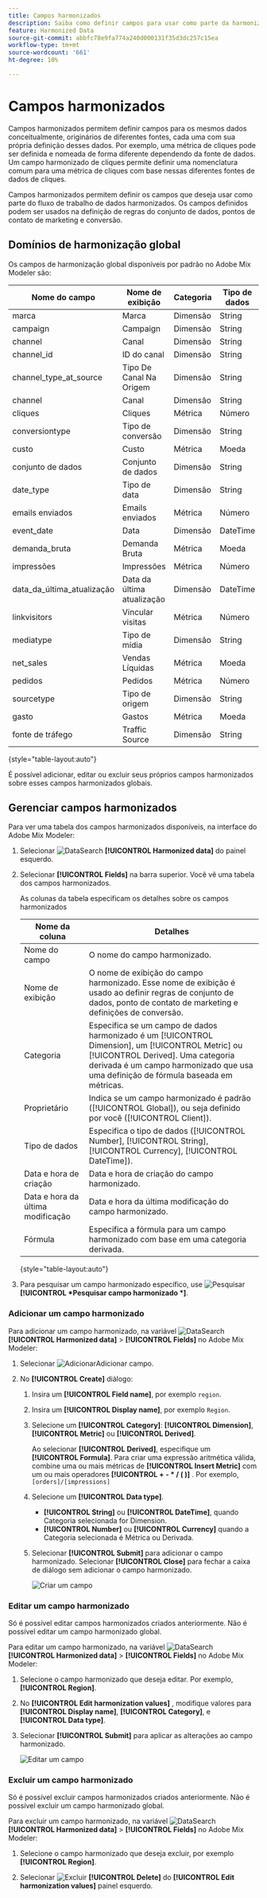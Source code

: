 ```yaml
---
title: Campos harmonizados
description: Saiba como definir campos para usar como parte da harmonização de dados no Adobe Mix Modeler.
feature: Harmonized Data
source-git-commit: abbfc78e9fa774a240d000131f35d3dc257c15ea
workflow-type: tm+mt
source-wordcount: '661'
ht-degree: 10%

---
```



# Campos harmonizados

Campos harmonizados permitem definir campos para os mesmos dados conceitualmente, originários de diferentes fontes, cada uma com sua própria definição desses dados. Por exemplo, uma métrica de cliques pode ser definida e nomeada de forma diferente dependendo da fonte de dados. Um campo harmonizado de cliques permite definir uma nomenclatura comum para uma métrica de cliques com base nessas diferentes fontes de dados de cliques.

Campos harmonizados permitem definir os campos que deseja usar como parte do fluxo de trabalho de dados harmonizados. Os campos definidos podem ser usados na definição de regras do conjunto de dados, pontos de contato de marketing e conversão.

## Domínios de harmonização global

Os campos de harmonização global disponíveis por padrão no Adobe Mix Modeler são:


| Nome do campo | Nome de exibição | Categoria | Tipo de dados | Comentário |
| ---------------------- | ---------------------- | --------- | --------- | --------- |
| marca | Marca | Dimensão | String |           |
| campaign | Campaign | Dimensão | String |           |
| channel | Canal | Dimensão | String |           |
| channel_id | ID do canal | Dimensão | String |           |
| channel_type_at_source | Tipo De Canal Na Origem | Dimensão | String |           |
| channel | Canal | Dimensão | String |           |
| cliques | Cliques | Métrica | Número |           |
| conversiontype | Tipo de conversão | Dimensão | String |           |
| custo | Custo | Métrica | Moeda |           |
| conjunto de dados | Conjunto de dados | Dimensão | String |           |
| date_type | Tipo de data | Dimensão | String | dia, semana |
| emails enviados | Emails enviados | Métrica | Número |           |
| event_date | Data | Dimensão | DateTime |           |
| demanda_bruta | Demanda Bruta | Métrica | Moeda |           |
| impressões | Impressões | Métrica | Número |           |
| data_da_última_atualização | Data da última atualização | Dimensão | DateTime |           |
| linkvisitors | Vincular visitas | Métrica | Número |           |
| mediatype | Tipo de mídia | Dimensão | String |           |
| net_sales | Vendas Líquidas | Métrica | Moeda |           |
| pedidos | Pedidos | Métrica | Número |           |
| sourcetype | Tipo de origem | Dimensão | String |           |
| gasto | Gastos | Métrica | Moeda |           |
| fonte de tráfego | Traffic Source | Dimensão | String |           |

{style="table-layout:auto"}

É possível adicionar, editar ou excluir seus próprios campos harmonizados sobre esses campos harmonizados globais.

## Gerenciar campos harmonizados

Para ver uma tabela dos campos harmonizados disponíveis, na interface do Adobe Mix Modeler:

1. Selecionar ![DataSearch](../assets/icons/DataCheck.svg) **[!UICONTROL Harmonized data]** do painel esquerdo.

1. Selecionar **[!UICONTROL Fields]** na barra superior. Você vê uma tabela dos campos harmonizados.

   As colunas da tabela especificam os detalhes sobre os campos harmonizados

   | Nome da coluna | Detalhes |
   | ---------------------- | ----------|
   | Nome do campo | O nome do campo harmonizado. |
   | Nome de exibição | O nome de exibição do campo harmonizado. Esse nome de exibição é usado ao definir regras de conjunto de dados, ponto de contato de marketing e definições de conversão. |
   | Categoria | Especifica se um campo de dados harmonizado é um [!UICONTROL Dimension], um [!UICONTROL Metric] ou [!UICONTROL Derived]. Uma categoria derivada é um campo harmonizado que usa uma definição de fórmula baseada em métricas. |
   | Proprietário | Indica se um campo harmonizado é padrão ([!UICONTROL Global]), ou seja definido por você ([!UICONTROL Client]). |
   | Tipo de dados | Especifica o tipo de dados ([!UICONTROL Number], [!UICONTROL String], [!UICONTROL Currency], [!UICONTROL DateTime]). |
   | Data e hora de criação | Data e hora de criação do campo harmonizado. |
   | Data e hora da última modificação | Data e hora da última modificação do campo harmonizado. |
   | Fórmula | Especifica a fórmula para um campo harmonizado com base em uma categoria derivada. |

   {style="table-layout:auto"}

1. Para pesquisar um campo harmonizado específico, use ![Pesquisar](../assets/icons/Search.svg) **[!UICONTROL *Pesquisar campo harmonizado *]**.




### Adicionar um campo harmonizado

Para adicionar um campo harmonizado, na variável ![DataSearch](../assets/icons/DataCheck.svg) **[!UICONTROL Harmonized data]** > **[!UICONTROL Fields]** no Adobe Mix Modeler:

1. Selecionar ![Adicionar](../assets/icons/AddCircle.svg)Adicionar campo.

1. No **[!UICONTROL Create]** diálogo:

   1. Insira um **[!UICONTROL Field name]**, por exemplo `region`.
   1. Insira um **[!UICONTROL Display name]**, por exemplo `Region`.
   1. Selecione um **[!UICONTROL Category]**: **[!UICONTROL Dimension]**, **[!UICONTROL Metric]** ou **[!UICONTROL Derived]**.

      Ao selecionar **[!UICONTROL Derived]**, especifique um **[!UICONTROL Formula]**. Para criar uma expressão aritmética válida, combine uma ou mais métricas de **[!UICONTROL Insert Metric]** com um ou mais operadores **[!UICONTROL + - * / ( )]** . Por exemplo, `[orders]/[impressions]`

   1. Selecione um **[!UICONTROL Data type]**.

      - **[!UICONTROL String]** ou **[!UICONTROL DateTime]**, quando Categoria selecionada for Dimension.
      - **[!UICONTROL Number]** ou **[!UICONTROL Currency]** quando a Categoria selecionada é Métrica ou Derivada.

   1. Selecionar **[!UICONTROL Submit]** para adicionar o campo harmonizado. Selecionar **[!UICONTROL Close]** para fechar a caixa de diálogo sem adicionar o campo harmonizado.

      ![Criar um campo](../assets/create-field.png)


### Editar um campo harmonizado

Só é possível editar campos harmonizados criados anteriormente. Não é possível editar um campo harmonizado global.

Para editar um campo harmonizado, na variável ![DataSearch](../assets/icons/DataCheck.svg) **[!UICONTROL Harmonized data]** > **[!UICONTROL Fields]** no Adobe Mix Modeler:

1. Selecione o campo harmonizado que deseja editar. Por exemplo, **[!UICONTROL Region]**.

1. No **[!UICONTROL Edit harmonization values]** , modifique valores para **[!UICONTROL Display name]**, **[!UICONTROL Category]**, e **[!UICONTROL Data type]**.

1. Selecionar **[!UICONTROL Submit]** para aplicar as alterações ao campo harmonizado.

   ![Editar um campo](../assets/edit-field.png)

### Excluir um campo harmonizado

Só é possível excluir campos harmonizados criados anteriormente. Não é possível excluir um campo harmonizado global.

Para excluir um campo harmonizado, na variável ![DataSearch](../assets/icons/DataCheck.svg) **[!UICONTROL Harmonized data]** > **[!UICONTROL Fields]** no Adobe Mix Modeler:

1. Selecione o campo harmonizado que deseja excluir, por exemplo **[!UICONTROL Region]**.

1. Selecionar ![Excluir](../assets/icons/Delete.svg) **[!UICONTROL Delete]** do **[!UICONTROL Edit harmonization values]** painel esquerdo.


